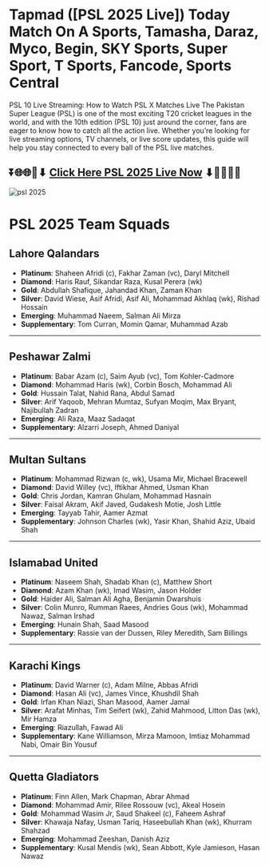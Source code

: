 # Tapmad ([PSL 2025 Live]) Today Match On A Sports, Tamasha, Daraz, Myco, Begin, SKY Sports, Super Sport, T Sports, Fancode, Sports Central

PSL 10 Live Streaming: How to Watch PSL X Matches Live  The Pakistan Super League (PSL) is one of the most exciting T20 cricket leagues in the world, and with the 10th edition (PSL 10) just around the corner, fans are eager to know how to catch all the action live. Whether you’re looking for live streaming options, TV channels, or live score updates, this guide will help you stay connected to every ball of the PSL live matches.

## ⏬🌐🌐📌⬇ [Click Here PSL 2025 Live Now](https://ptvsportshd.net/pakistan-super-league-live-tv-channels/) ⬇📌🌐🌐⏬

![psl 2025](https://github.com/user-attachments/assets/03283b88-8e3a-4fd9-b4b5-774dc499d13e)



# PSL 2025 Team Squads

## Lahore Qalandars
- **Platinum**: Shaheen Afridi (c), Fakhar Zaman (vc), Daryl Mitchell  
- **Diamond**: Haris Rauf, Sikandar Raza, Kusal Perera (wk)  
- **Gold**: Abdullah Shafique, Jahandad Khan, Zaman Khan  
- **Silver**: David Wiese, Asif Afridi, Asif Ali, Mohammad Akhlaq (wk), Rishad Hossain  
- **Emerging**: Muhammad Naeem, Salman Ali Mirza  
- **Supplementary**: Tom Curran, Momin Qamar, Muhammad Azab  

---

## Peshawar Zalmi
- **Platinum**: Babar Azam (c), Saim Ayub (vc), Tom Kohler-Cadmore  
- **Diamond**: Mohammad Haris (wk), Corbin Bosch, Mohammad Ali  
- **Gold**: Hussain Talat, Nahid Rana, Abdul Samad  
- **Silver**: Arif Yaqoob, Mehran Mumtaz, Sufyan Moqim, Max Bryant, Najibullah Zadran  
- **Emerging**: Ali Raza, Maaz Sadaqat  
- **Supplementary**: Alzarri Joseph, Ahmed Daniyal  

---

## Multan Sultans
- **Platinum**: Mohammad Rizwan (c, wk), Usama Mir, Michael Bracewell  
- **Diamond**: David Willey (vc), Iftikhar Ahmed, Usman Khan  
- **Gold**: Chris Jordan, Kamran Ghulam, Mohammad Hasnain  
- **Silver**: Faisal Akram, Akif Javed, Gudakesh Motie, Josh Little  
- **Emerging**: Tayyab Tahir, Aamer Azmat  
- **Supplementary**: Johnson Charles (wk), Yasir Khan, Shahid Aziz, Ubaid Shah  

---

## Islamabad United
- **Platinum**: Naseem Shah, Shadab Khan (c), Matthew Short  
- **Diamond**: Azam Khan (wk), Imad Wasim, Jason Holder  
- **Gold**: Haider Ali, Salman Ali Agha, Benjamin Dwarshuis  
- **Silver**: Colin Munro, Rumman Raees, Andries Gous (wk), Mohammad Nawaz, Salman Irshad  
- **Emerging**: Hunain Shah, Saad Masood  
- **Supplementary**: Rassie van der Dussen, Riley Meredith, Sam Billings  

---

## Karachi Kings
- **Platinum**: David Warner (c), Adam Milne, Abbas Afridi  
- **Diamond**: Hasan Ali (vc), James Vince, Khushdil Shah  
- **Gold**: Irfan Khan Niazi, Shan Masood, Aamer Jamal  
- **Silver**: Arafat Minhas, Tim Seifert (wk), Zahid Mahmood, Litton Das (wk), Mir Hamza  
- **Emerging**: Riazullah, Fawad Ali  
- **Supplementary**: Kane Williamson, Mirza Mamoon, Imtiaz Mohammad Nabi, Omair Bin Yousuf  

---

## Quetta Gladiators
- **Platinum**: Finn Allen, Mark Chapman, Abrar Ahmad  
- **Diamond**: Mohammad Amir, Rilee Rossouw (vc), Akeal Hosein  
- **Gold**: Mohammad Wasim Jr, Saud Shakeel (c), Faheem Ashraf  
- **Silver**: Khawaja Nafay, Usman Tariq, Haseebullah Khan (wk), Khurram Shahzad  
- **Emerging**: Mohammad Zeeshan, Danish Aziz  
- **Supplementary**: Kusal Mendis (wk), Sean Abbott, Kyle Jamieson, Hasan Nawaz  
